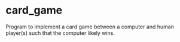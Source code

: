 # card_game
Program to implement a card game between a computer and human player(s) such that the computer likely wins.
